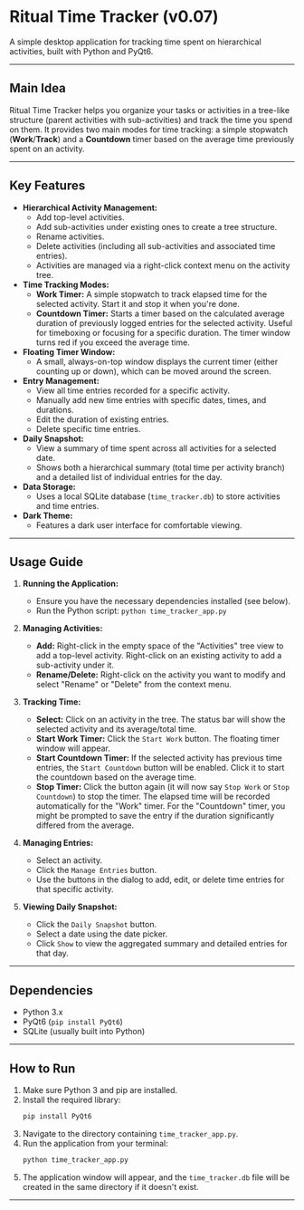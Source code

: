 # Ritual Time Tracker (v0.07)

A simple desktop application for tracking time spent on hierarchical activities, built with Python and PyQt6.

---

## Main Idea

Ritual Time Tracker helps you organize your tasks or activities in a tree-like structure (parent activities with sub-activities) and track the time you spend on them. It provides two main modes for time tracking: a simple stopwatch (**Work**/**Track**) and a **Countdown** timer based on the average time previously spent on an activity.

---

## Key Features

* **Hierarchical Activity Management:**
    * Add top-level activities.
    * Add sub-activities under existing ones to create a tree structure.
    * Rename activities.
    * Delete activities (including all sub-activities and associated time entries).
    * Activities are managed via a right-click context menu on the activity tree.
* **Time Tracking Modes:**
    * **Work Timer:** A simple stopwatch to track elapsed time for the selected activity. Start it and stop it when you're done.
    * **Countdown Timer:** Starts a timer based on the calculated average duration of previously logged entries for the selected activity. Useful for timeboxing or focusing for a specific duration. The timer window turns red if you exceed the average time.
* **Floating Timer Window:**
    * A small, always-on-top window displays the current timer (either counting up or down), which can be moved around the screen.
* **Entry Management:**
    * View all time entries recorded for a specific activity.
    * Manually add new time entries with specific dates, times, and durations.
    * Edit the duration of existing entries.
    * Delete specific time entries.
* **Daily Snapshot:**
    * View a summary of time spent across all activities for a selected date.
    * Shows both a hierarchical summary (total time per activity branch) and a detailed list of individual entries for the day.
* **Data Storage:**
    * Uses a local SQLite database (`time_tracker.db`) to store activities and time entries.
* **Dark Theme:**
    * Features a dark user interface for comfortable viewing.

---

## Usage Guide

1.  **Running the Application:**
    * Ensure you have the necessary dependencies installed (see below).
    * Run the Python script: `python time_tracker_app.py`

2.  **Managing Activities:**
    * **Add:** Right-click in the empty space of the "Activities" tree view to add a top-level activity. Right-click on an existing activity to add a sub-activity under it.
    * **Rename/Delete:** Right-click on the activity you want to modify and select "Rename" or "Delete" from the context menu.

3.  **Tracking Time:**
    * **Select:** Click on an activity in the tree. The status bar will show the selected activity and its average/total time.
    * **Start Work Timer:** Click the `Start Work` button. The floating timer window will appear.
    * **Start Countdown Timer:** If the selected activity has previous time entries, the `Start Countdown` button will be enabled. Click it to start the countdown based on the average time.
    * **Stop Timer:** Click the button again (it will now say `Stop Work` or `Stop Countdown`) to stop the timer. The elapsed time will be recorded automatically for the "Work" timer. For the "Countdown" timer, you might be prompted to save the entry if the duration significantly differed from the average.

4.  **Managing Entries:**
    * Select an activity.
    * Click the `Manage Entries` button.
    * Use the buttons in the dialog to add, edit, or delete time entries for that specific activity.

5.  **Viewing Daily Snapshot:**
    * Click the `Daily Snapshot` button.
    * Select a date using the date picker.
    * Click `Show` to view the aggregated summary and detailed entries for that day.

---

## Dependencies

* Python 3.x
* PyQt6 (`pip install PyQt6`)
* SQLite (usually built into Python)

---

## How to Run

1.  Make sure Python 3 and pip are installed.
2.  Install the required library:
    ```bash
    pip install PyQt6
    ```
3.  Navigate to the directory containing `time_tracker_app.py`.
4.  Run the application from your terminal:
    ```bash
    python time_tracker_app.py
    ```
5.  The application window will appear, and the `time_tracker.db` file will be created in the same directory if it doesn't exist.

---